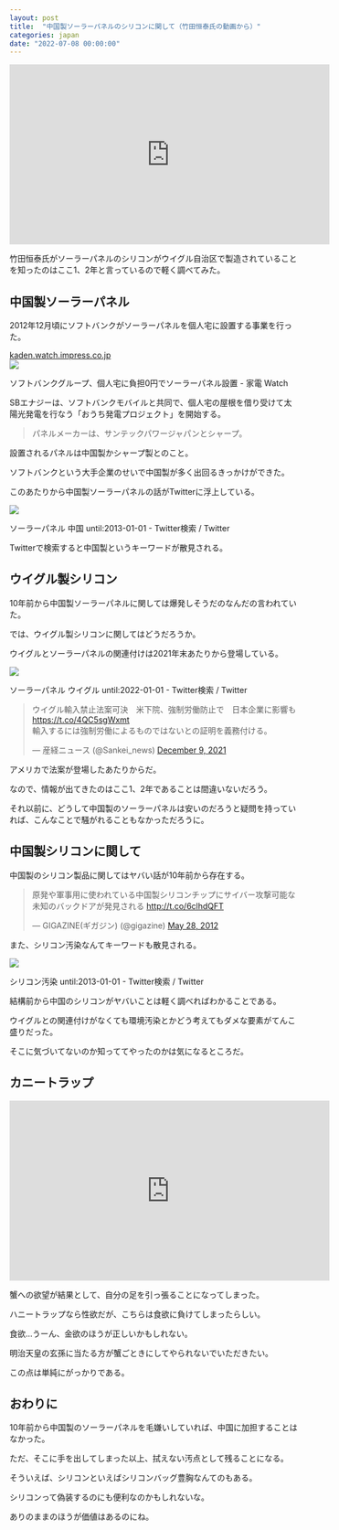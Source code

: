 ```yaml
---
layout: post
title:  "中国製ソーラーパネルのシリコンに関して（竹田恒泰氏の動画から）"
categories: japan
date: "2022-07-08 00:00:00"
---
```


<div class="google">
<iframe width="560" height="315" src="https://www.youtube.com/embed/x4NEhE0bFgE?start=2222" title="YouTube video player" frameborder="0" allow="accelerometer; autoplay; clipboard-write; encrypted-media; gyroscope; picture-in-picture" allowfullscreen></iframe>
</div>

竹田恒泰氏がソーラーパネルのシリコンがウイグル自治区で製造されていることを知ったのはここ1、2年と言っているので軽く調べてみた。

## 中国製ソーラーパネル

2012年12月頃にソフトバンクがソーラーパネルを個人宅に設置する事業を行った。


<div class="card">
  <a href="https://kaden.watch.impress.co.jp/docs/news/578447.html"></a>
  <div class="card__header">
    <a href="https://kaden.watch.impress.co.jp/docs/news/578447.html">kaden.watch.impress.co.jp</a>
  </div>
  <div class="card__image">
    <img src="http://kaden.watch.impress.co.jpnull">
  </div>
  <div class="card__title">
    <p>ソフトバンクグループ、個人宅に負担0円でソーラーパネル設置 - 家電 Watch</p>
  </div>
  <div class="card__description">
    <p>SBエナジーは、ソフトバンクモバイルと共同で、個人宅の屋根を借り受けて太陽光発電を行なう「おうち発電プロジェクト」を開始する。</p>
  </div>
</div>


> パネルメーカーは、サンテックパワージャパンとシャープ。

設置されるパネルは中国製かシャープ製とのこと。

ソフトバンクという大手企業のせいで中国製が多く出回るきっかけができた。

このあたりから中国製ソーラーパネルの話がTwitterに浮上している。


<div class="card">
  <a href="https://twitter.com/search?q=%E3%82%BD%E3%83%BC%E3%83%A9%E3%83%BC%E3%83%91%E3%83%8D%E3%83%AB%20%E4%B8%AD%E5%9B%BD%20until%3A2013-01-01&src=typed_query&f=live"></a>
  <div class="card__header">
    <a href="https://twitter.com/search?q=%E3%82%BD%E3%83%BC%E3%83%A9%E3%83%BC%E3%83%91%E3%83%8D%E3%83%AB%20%E4%B8%AD%E5%9B%BD%20until%3A2013-01-01&src=typed_query&f=live"></a>
  </div>
  <div class="card__image">
    <img src="https://abs.twimg.com/responsive-web/client-web/icon-ios.b1fc7278.png">
  </div>
  <div class="card__title">
    <p>ソーラーパネル 中国 until:2013-01-01 - Twitter検索 / Twitter</p>
  </div>
  <div class="card__description">
    <p></p>
  </div>
</div>


Twitterで検索すると中国製というキーワードが散見される。

## ウイグル製シリコン

10年前から中国製ソーラーパネルに関しては爆発しそうだのなんだの言われていた。

では、ウイグル製シリコンに関してはどうだろうか。

ウイグルとソーラーパネルの関連付けは2021年末あたりから登場している。


<div class="card">
  <a href="https://twitter.com/search?q=%E3%82%BD%E3%83%BC%E3%83%A9%E3%83%BC%E3%83%91%E3%83%8D%E3%83%AB%20%E3%82%A6%E3%82%A4%E3%82%B0%E3%83%AB%20until%3A2022-01-01&src=typed_query&f=live"></a>
  <div class="card__header">
    <a href="https://twitter.com/search?q=%E3%82%BD%E3%83%BC%E3%83%A9%E3%83%BC%E3%83%91%E3%83%8D%E3%83%AB%20%E3%82%A6%E3%82%A4%E3%82%B0%E3%83%AB%20until%3A2022-01-01&src=typed_query&f=live"></a>
  </div>
  <div class="card__image">
    <img src="https://abs.twimg.com/responsive-web/client-web/icon-ios.b1fc7278.png">
  </div>
  <div class="card__title">
    <p>ソーラーパネル ウイグル until:2022-01-01 - Twitter検索 / Twitter</p>
  </div>
  <div class="card__description">
    <p></p>
  </div>
</div>


<blockquote class="twitter-tweet tw-align-center"><p lang="ja" dir="ltr">ウイグル輸入禁止法案可決　米下院、強制労働防止で　日本企業に影響も<a href="https://t.co/4QC5sgWxmt">https://t.co/4QC5sgWxmt</a><br>輸入するには強制労働によるものではないとの証明を義務付ける。</p>&mdash; 産経ニュース (@Sankei_news) <a href="https://twitter.com/Sankei_news/status/1468809026633109506?ref_src=twsrc%5Etfw">December 9, 2021</a></blockquote> <script async src="https://platform.twitter.com/widgets.js" charset="utf-8"></script>

アメリカで法案が登場したあたりからだ。

なので、情報が出てきたのはここ1、2年であることは間違いないだろう。

それ以前に、どうして中国製のソーラーパネルは安いのだろうと疑問を持っていれば、こんなことで騒がれることもなかっただろうに。

## 中国製シリコンに関して

中国製のシリコン製品に関してはヤバい話が10年前から存在する。

<blockquote class="twitter-tweet tw-align-center"><p lang="ja" dir="ltr">原発や軍事用に使われている中国製シリコンチップにサイバー攻撃可能な未知のバックドアが発見される <a href="http://t.co/6clhdQFT">http://t.co/6clhdQFT</a></p>&mdash; GIGAZINE(ギガジン) (@gigazine) <a href="https://twitter.com/gigazine/status/207050469380595713?ref_src=twsrc%5Etfw">May 28, 2012</a></blockquote> <script async src="https://platform.twitter.com/widgets.js" charset="utf-8"></script>

また、シリコン汚染なんてキーワードも散見される。


<div class="card">
  <a href="https://twitter.com/search?q=%E3%82%B7%E3%83%AA%E3%82%B3%E3%83%B3%E6%B1%9A%E6%9F%93%20%20until%3A2013-01-01&src=typed_query&f=top"></a>
  <div class="card__header">
    <a href="https://twitter.com/search?q=%E3%82%B7%E3%83%AA%E3%82%B3%E3%83%B3%E6%B1%9A%E6%9F%93%20%20until%3A2013-01-01&src=typed_query&f=top"></a>
  </div>
  <div class="card__image">
    <img src="https://abs.twimg.com/responsive-web/client-web/icon-ios.b1fc7278.png">
  </div>
  <div class="card__title">
    <p>シリコン汚染  until:2013-01-01 - Twitter検索 / Twitter</p>
  </div>
  <div class="card__description">
    <p></p>
  </div>
</div>


結構前から中国のシリコンがヤバいことは軽く調べればわかることである。

ウイグルとの関連付けがなくても環境汚染とかどう考えてもダメな要素がてんこ盛りだった。

そこに気づいてないのか知っててやったのかは気になるところだ。

## カニートラップ

<iframe width="560" height="315" src="https://www.youtube.com/embed/x4NEhE0bFgE?start=3440" title="YouTube video player" frameborder="0" allow="accelerometer; autoplay; clipboard-write; encrypted-media; gyroscope; picture-in-picture" allowfullscreen></iframe>

蟹への欲望が結果として、自分の足を引っ張ることになってしまった。

ハニートラップなら性欲だが、こちらは食欲に負けてしまったらしい。

食欲...うーん、金欲のほうが正しいかもしれない。

明治天皇の玄孫に当たる方が蟹ごときにしてやられないでいただきたい。

この点は単純にがっかりである。

## おわりに

10年前から中国製のソーラーパネルを毛嫌いしていれば、中国に加担することはなかった。

ただ、そこに手を出してしまった以上、拭えない汚点として残ることになる。

そういえば、シリコンといえばシリコンバッグ豊胸なんてのもある。

シリコンって偽装するのにも便利なのかもしれないな。

ありのままのほうが価値はあるのにね。
